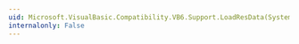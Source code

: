 ```yaml
---
uid: Microsoft.VisualBasic.Compatibility.VB6.Support.LoadResData(System.Object,System.Object)
internalonly: False
---
```

